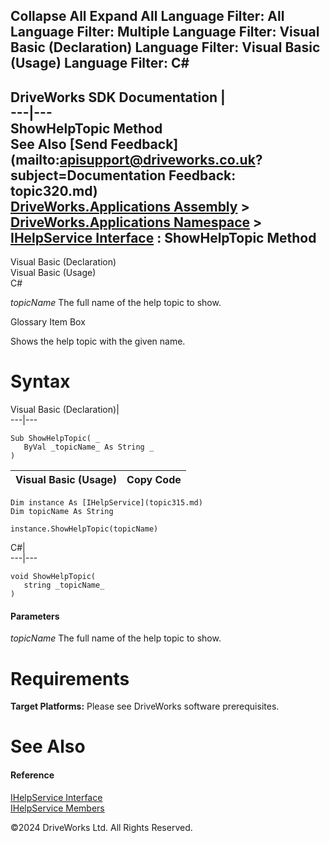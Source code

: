        

 Collapse All Expand All  Language Filter: All  Language Filter: Multiple  Language Filter: Visual Basic (Declaration) Language Filter: Visual Basic (Usage) Language Filter: C#  
---  
DriveWorks SDK Documentation  |   
---|---  
ShowHelpTopic Method   
See Also [Send Feedback](mailto:apisupport@driveworks.co.uk?subject=Documentation Feedback: topic320.md)  
[DriveWorks.Applications Assembly](topic13.md) > [DriveWorks.Applications Namespace](topic16.md) > [IHelpService Interface](topic315.md) : ShowHelpTopic Method  
---  
  
Visual Basic (Declaration)    
Visual Basic (Usage)    
C# 

_topicName_
    The full name of the help topic to show.

Glossary Item Box

Shows the help topic with the given name. 

# Syntax

Visual Basic (Declaration)|   
---|---  
      
    
    Sub ShowHelpTopic( _
       ByVal _topicName_ As String _
    )   
  
Visual Basic (Usage)| Copy Code  
---|---  
      
    
    Dim instance As [IHelpService](topic315.md)
    Dim topicName As String
     
    instance.ShowHelpTopic(topicName)  
  
C#|   
---|---  
      
    
    void ShowHelpTopic( 
       string _topicName_
    )  
  
#### Parameters

 _topicName_
    The full name of the help topic to show.

# Requirements

**Target Platforms:** Please see DriveWorks software prerequisites.

# See Also

#### Reference

[IHelpService Interface](topic315.md)   
[IHelpService Members](topic316.md)

©2024 DriveWorks Ltd. All Rights Reserved.
